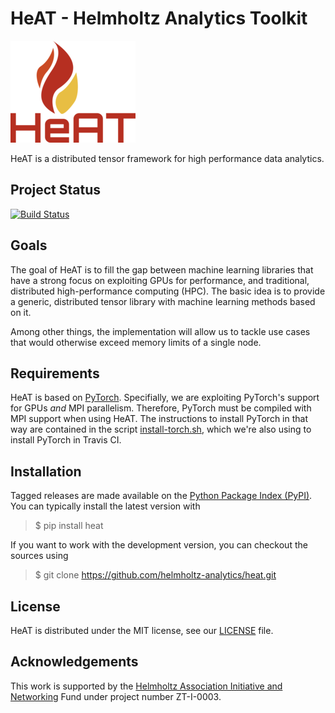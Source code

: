 HeAT - Helmholtz Analytics Toolkit
==================================

![HeAT Logo](doc/images/logo_HeAT.png)

HeAT is a distributed tensor framework for high performance data analytics.

Project Status
--------------

[![Build Status](https://travis-ci.com/helmholtz-analytics/heat.svg?branch=master)](https://travis-ci.com/helmholtz-analytics/heat)

Goals
-----

The goal of HeAT is to fill the gap between machine learning libraries that have
a strong focus on exploiting GPUs for performance, and traditional, distributed
high-performance computing (HPC). The basic idea is to provide a generic,
distributed tensor library with machine learning methods based on it.

Among other things, the implementation will allow us to tackle use cases that
would otherwise exceed memory limits of a single node.

Requirements
------------

HeAT is based on [PyTorch](https://pytorch.org/). Specifially, we are exploiting
PyTorch's support for GPUs *and* MPI parallelism. Therefore, PyTorch must be
compiled with MPI support when using HeAT. The instructions to install PyTorch
in that way are contained in the script
[install-torch.sh](install-torch.sh),
which we're also using to install PyTorch in Travis CI.

Installation
------------

Tagged releases are made available on the
[Python Package Index (PyPI)](https://pypi.org/project/heat/). You can typically
install the latest version with

> $ pip install heat

If you want to work with the development version, you can checkout the sources using

> $ git clone https://github.com/helmholtz-analytics/heat.git

License
-------

HeAT is distributed under the MIT license, see our
[LICENSE](LICENSE) file.

Acknowledgements
----------------

This work is supported by the [Helmholtz Association Initiative and
Networking](https://www.helmholtz.de/en/about_us/the_association/initiating_and_networking/)
Fund under project number ZT-I-0003.
